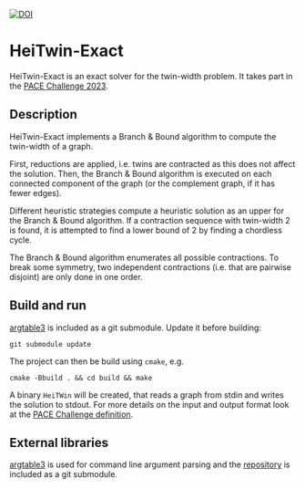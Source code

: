 [![DOI](https://zenodo.org/badge/DOI/10.5281/zenodo.7988134.svg)](https://doi.org/10.5281/zenodo.7988134)

# HeiTwin-Exact
HeiTwin-Exact is an exact solver for the twin-width problem. It takes part in the [PACE Challenge 2023](https://pacechallenge.org/2023/).

## Description
HeiTwin-Exact implements a Branch & Bound algorithm to compute the twin-width of a graph.

First, reductions are applied, i.e. twins are contracted as this does not affect the solution. Then, the Branch & Bound algorithm is executed on each connected component of the graph (or the complement graph, if it has fewer edges).

Different heuristic strategies compute a heuristic solution as an upper for the Branch & Bound algorithm. If a contraction sequence with twin-width 2 is found, it is attempted to find a lower bound of 2 by finding a chordless cycle.

The Branch & Bound algorithm enumerates all possible contractions. To break some symmetry, two independent contractions (i.e. that are pairwise disjoint) are only done in one order.

## Build and run
[argtable3](https://www.argtable.org/) is included as a git submodule. Update it before building:

```git submodule update```

The project can then be build using `cmake`, e.g.

```cmake -Bbuild . && cd build && make```

A binary `HeiTWin` will be created, that reads a graph from stdin and writes the solution to stdout. For more details on the input and output format look at the [PACE Challenge definition](https://pacechallenge.org/2023/io/).

## External libraries
[argtable3](https://www.argtable.org/) is used for command line argument parsing and the [repository](https://github.com/argtable/argtable3.git) is included as a git submodule.
